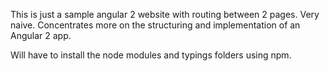 This is just a sample angular 2 website with routing between 2 pages.
Very naive. 
Concentrates more on the structuring and implementation of an Angular 2 app.

Will have to install the node modules and typings folders using npm.
